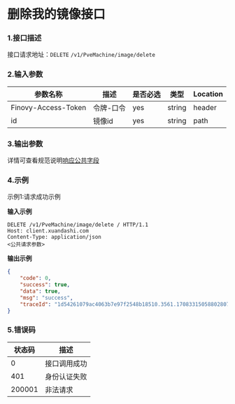 # 删除我的镜像接口

### 1.接口描述 
接口请求地址：`DELETE` `/v1/PveMachine/image/delete`

### 2.输入参数

| 参数名称              | 描述   | 是否必选 | 类型     | Location |
|-------------------|------|------|--------|----------|
| Finovy-Access-Token | 令牌-口令 | yes  | string | header   |
| id | 镜像id    | yes | string | path     |

### 3.输出参数

详情可查看规范说明[响应公共字段](https://finovy-open-api.readthedocs.io/zh_CN/latest/api/common/2.%E8%A7%84%E8%8C%83%E8%AF%B4%E6%98%8E.html#id4)


### 4.示例
示例1:请求成功示例

**输入示例**

```text
DELETE /v1/PveMachine/image/delete / HTTP/1.1
Host: client.xuandashi.com
Content-Type: application/json
<公共请求参数>

```

**输出示例**

```json
{
    "code": 0,
    "success": true,
    "data": true,
    "msg": "success",
    "traceId": "1d54261079ac4063b7e97f2548b18510.3561.17083315058802807"
}
```

### 5.错误码

| 状态码 | 描述         |
| ------ | ------------ |
| 0      | 接口调用成功 |
| 401    | 身份认证失败 |
| 200001 | 非法请求     |
